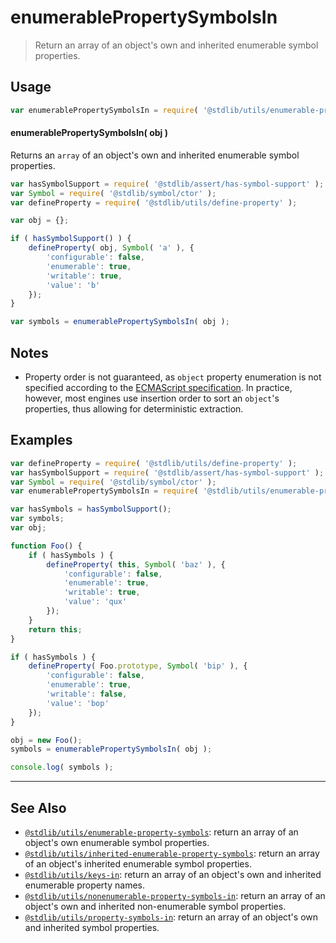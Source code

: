 <!--

@license Apache-2.0

Copyright (c) 2018 The Stdlib Authors.

Licensed under the Apache License, Version 2.0 (the "License");
you may not use this file except in compliance with the License.
You may obtain a copy of the License at

   http://www.apache.org/licenses/LICENSE-2.0

Unless required by applicable law or agreed to in writing, software
distributed under the License is distributed on an "AS IS" BASIS,
WITHOUT WARRANTIES OR CONDITIONS OF ANY KIND, either express or implied.
See the License for the specific language governing permissions and
limitations under the License.

-->

# enumerablePropertySymbolsIn

> Return an array of an object's own and inherited enumerable symbol properties.

<section class="usage">

## Usage

<!-- eslint-disable id-length -->

```javascript
var enumerablePropertySymbolsIn = require( '@stdlib/utils/enumerable-property-symbols-in' );
```

#### enumerablePropertySymbolsIn( obj )

Returns an `array` of an object's own and inherited enumerable symbol properties.

<!-- eslint-disable id-length -->

```javascript
var hasSymbolSupport = require( '@stdlib/assert/has-symbol-support' );
var Symbol = require( '@stdlib/symbol/ctor' );
var defineProperty = require( '@stdlib/utils/define-property' );

var obj = {};

if ( hasSymbolSupport() ) {
    defineProperty( obj, Symbol( 'a' ), {
        'configurable': false,
        'enumerable': true,
        'writable': true,
        'value': 'b'
    });
}

var symbols = enumerablePropertySymbolsIn( obj );
```

</section>

<!-- /.usage -->

<section class="notes">

## Notes

-   Property order is not guaranteed, as `object` property enumeration is not specified according to the [ECMAScript specification][ecma-262-for-in]. In practice, however, most engines use insertion order to sort an `object`'s properties, thus allowing for deterministic extraction.

</section>

<!-- /.notes -->

<section class="examples">

## Examples

<!-- eslint-disable id-length -->

<!-- eslint no-undef: "error" -->

```javascript
var defineProperty = require( '@stdlib/utils/define-property' );
var hasSymbolSupport = require( '@stdlib/assert/has-symbol-support' );
var Symbol = require( '@stdlib/symbol/ctor' );
var enumerablePropertySymbolsIn = require( '@stdlib/utils/enumerable-property-symbols-in' );

var hasSymbols = hasSymbolSupport();
var symbols;
var obj;

function Foo() {
    if ( hasSymbols ) {
        defineProperty( this, Symbol( 'baz' ), {
            'configurable': false,
            'enumerable': true,
            'writable': true,
            'value': 'qux'
        });
    }
    return this;
}

if ( hasSymbols ) {
    defineProperty( Foo.prototype, Symbol( 'bip' ), {
        'configurable': false,
        'enumerable': true,
        'writable': false,
        'value': 'bop'
    });
}

obj = new Foo();
symbols = enumerablePropertySymbolsIn( obj );

console.log( symbols );
```

</section>

<!-- /.examples -->

<!-- Section for related `stdlib` packages. Do not manually edit this section, as it is automatically populated. -->

<section class="related">

* * *

## See Also

-   <span class="package-name">[`@stdlib/utils/enumerable-property-symbols`][@stdlib/utils/enumerable-property-symbols]</span><span class="delimiter">: </span><span class="description">return an array of an object's own enumerable symbol properties.</span>
-   <span class="package-name">[`@stdlib/utils/inherited-enumerable-property-symbols`][@stdlib/utils/inherited-enumerable-property-symbols]</span><span class="delimiter">: </span><span class="description">return an array of an object's inherited enumerable symbol properties.</span>
-   <span class="package-name">[`@stdlib/utils/keys-in`][@stdlib/utils/keys-in]</span><span class="delimiter">: </span><span class="description">return an array of an object's own and inherited enumerable property names.</span>
-   <span class="package-name">[`@stdlib/utils/nonenumerable-property-symbols-in`][@stdlib/utils/nonenumerable-property-symbols-in]</span><span class="delimiter">: </span><span class="description">return an array of an object's own and inherited non-enumerable symbol properties.</span>
-   <span class="package-name">[`@stdlib/utils/property-symbols-in`][@stdlib/utils/property-symbols-in]</span><span class="delimiter">: </span><span class="description">return an array of an object's own and inherited symbol properties.</span>

</section>

<!-- /.related -->

<!-- Section for all links. Make sure to keep an empty line after the `section` element and another before the `/section` close. -->

<section class="links">

[ecma-262-for-in]: https://262.ecma-international.org/5.1/#sec-12.6.4

<!-- <related-links> -->

[@stdlib/utils/enumerable-property-symbols]: https://github.com/stdlib-js/utils/tree/main/enumerable-property-symbols

[@stdlib/utils/inherited-enumerable-property-symbols]: https://github.com/stdlib-js/utils/tree/main/inherited-enumerable-property-symbols

[@stdlib/utils/keys-in]: https://github.com/stdlib-js/utils/tree/main/keys-in

[@stdlib/utils/nonenumerable-property-symbols-in]: https://github.com/stdlib-js/utils/tree/main/nonenumerable-property-symbols-in

[@stdlib/utils/property-symbols-in]: https://github.com/stdlib-js/utils/tree/main/property-symbols-in

<!-- </related-links> -->

</section>

<!-- /.links -->

